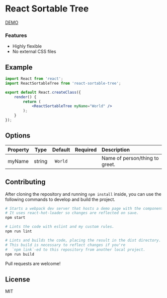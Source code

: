 # React Sortable Tree

[DEMO](https://fritz-c.github.io/react-sortable-tree/)

### Features

- Highly flexible
- No external CSS files

## Example

```jsx
import React from 'react';
import ReactSortableTree from 'react-sortable-tree';

export default React.createClass({
    render() {
        return (
            <ReactSortableTree myName="World" />
        );
    }
});

```

## Options

Property            | Type   | Default        | Required | Description
:-------------------|:------:|:--------------:|:--------:|:----------------------------------------
myName              | string | `World`        |          | Name of person/thing to greet.

## Contributing

After cloning the repository and running `npm install` inside, you can use the following commands to develop and build the project.

```sh
# Starts a webpack dev server that hosts a demo page with the component.
# It uses react-hot-loader so changes are reflected on save.
npm start

# Lints the code with eslint and my custom rules.
npm run lint

# Lints and builds the code, placing the result in the dist directory.
# This build is necessary to reflect changes if you're 
#  `npm link`-ed to this repository from another local project.
npm run build
```

Pull requests are welcome!

## License

MIT
